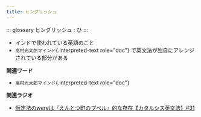 ```yaml
---
title: ヒングリッシュ
---
```


::: glossary
ヒングリッシュ : ひ
:::

-   インドで使われている英語のこと
-   `高村光太郎マインド`{.interpreted-text role="doc"}
    で英文法が独自にアレンジされている部分がある

**関連ワード**

-   `高村光太郎マインド`{.interpreted-text role="doc"}

**関連ラジオ**

-   [仮定法のwereは『えんとつ町のプペル』的な存在【カタルシス英文法】#31](https://www.youtube.com/watch?v=OGdECZ_nZnM)
